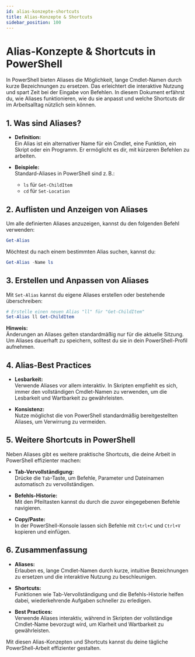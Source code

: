 ```yaml
---
id: alias-konzepte-shortcuts
title: Alias-Konzepte & Shortcuts
sidebar_position: 100
---
```


# Alias-Konzepte & Shortcuts in PowerShell

In PowerShell bieten Aliases die Möglichkeit, lange Cmdlet-Namen durch kurze Bezeichnungen zu ersetzen. Das erleichtert die interaktive Nutzung und spart Zeit bei der Eingabe von Befehlen. In diesem Dokument erfährst du, wie Aliases funktionieren, wie du sie anpasst und welche Shortcuts dir im Arbeitsalltag nützlich sein können.

## 1. Was sind Aliases?

- **Definition:**  
  Ein Alias ist ein alternativer Name für ein Cmdlet, eine Funktion, ein Skript oder ein Programm. Er ermöglicht es dir, mit kürzeren Befehlen zu arbeiten.

- **Beispiele:**  
  Standard-Aliases in PowerShell sind z. B.:
  - `ls` für `Get-ChildItem`
  - `cd` für `Set-Location`

## 2. Auflisten und Anzeigen von Aliases

Um alle definierten Aliases anzuzeigen, kannst du den folgenden Befehl verwenden:

```powershell
Get-Alias
```

Möchtest du nach einem bestimmten Alias suchen, kannst du:

```powershell
Get-Alias -Name ls
```

## 3. Erstellen und Anpassen von Aliases

Mit `Set-Alias` kannst du eigene Aliases erstellen oder bestehende überschreiben:

```powershell
# Erstelle einen neuen Alias "ll" für "Get-ChildItem"
Set-Alias ll Get-ChildItem
```

**Hinweis:**  
Änderungen an Aliases gelten standardmäßig nur für die aktuelle Sitzung. Um Aliases dauerhaft zu speichern, solltest du sie in dein PowerShell-Profil aufnehmen.

## 4. Alias-Best Practices

- **Lesbarkeit:**  
  Verwende Aliases vor allem interaktiv. In Skripten empfiehlt es sich, immer den vollständigen Cmdlet-Namen zu verwenden, um die Lesbarkeit und Wartbarkeit zu gewährleisten.

- **Konsistenz:**  
  Nutze möglichst die von PowerShell standardmäßig bereitgestellten Aliases, um Verwirrung zu vermeiden.

## 5. Weitere Shortcuts in PowerShell

Neben Aliases gibt es weitere praktische Shortcuts, die deine Arbeit in PowerShell effizienter machen:

- **Tab-Vervollständigung:**  
  Drücke die `Tab`-Taste, um Befehle, Parameter und Dateinamen automatisch zu vervollständigen.

- **Befehls-Historie:**  
  Mit den Pfeiltasten kannst du durch die zuvor eingegebenen Befehle navigieren.

- **Copy/Paste:**  
  In der PowerShell-Konsole lassen sich Befehle mit `Ctrl+C` und `Ctrl+V` kopieren und einfügen.

## 6. Zusammenfassung

- **Aliases:**  
  Erlauben es, lange Cmdlet-Namen durch kurze, intuitive Bezeichnungen zu ersetzen und die interaktive Nutzung zu beschleunigen.

- **Shortcuts:**  
  Funktionen wie Tab-Vervollständigung und die Befehls-Historie helfen dabei, wiederkehrende Aufgaben schneller zu erledigen.

- **Best Practices:**  
  Verwende Aliases interaktiv, während in Skripten der vollständige Cmdlet-Name bevorzugt wird, um Klarheit und Wartbarkeit zu gewährleisten.

Mit diesen Alias-Konzepten und Shortcuts kannst du deine tägliche PowerShell-Arbeit effizienter gestalten.
